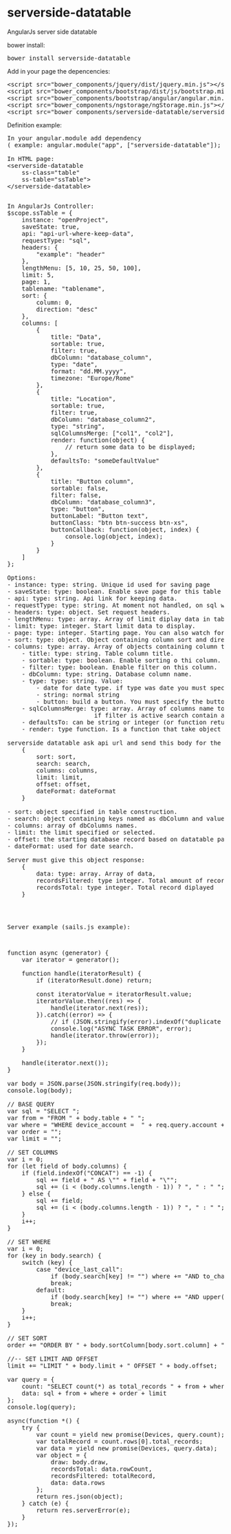 # serverside-datatable
AngularJs server side datatable

bower install:
<pre>
bower install serverside-datatable
</pre>

Add in your page the depencencies:
<pre>
&#60;script src="bower_components/jquery/dist/jquery.min.js"&#62;&#60;/script&#62;
&#60;script src="bower_components/bootstrap/dist/js/bootstrap.min.js"&#62;&#60;/script&#62;
&#60;script src="bower_components/bootstrap/angular/angular.min.js"&#62;&#60;/script&#62;
&#60;script src="bower_components/ngstorage/ngStorage.min.js"&#62;&#60;/script&#62;
&#60;script src="bower_components/serverside-datatable/serverside-datatable.js"&#62;&#60;/script&#62;
</pre>

Definition example:

<pre>
In your angular.module add dependency
( example: angular.module("app", ["serverside-datatable"]); )

In HTML page:
&#60;serverside-datatable
    ss-class="table"
    ss-table="ssTable"&#62;
&#60;/serverside-datatable&#62;

<pre>
In AngularJs Controller:
$scope.ssTable = {
    instance: "openProject",
    saveState: true,
    api: "api-url-where-keep-data",
    requestType: "sql",
    headers: {
        "example": "header"
    },
    lengthMenu: [5, 10, 25, 50, 100],
    limit: 5,
    page: 1,
    tablename: "tablename",
    sort: {
        column: 0,
        direction: "desc"
    },
    columns: [
        {
            title: "Data",
            sortable: true,
            filter: true,
            dbColumn: "database_column",
            type: "date",
            format: "dd.MM.yyyy",
            timezone: "Europe/Rome"
        },
        {
            title: "Location",
            sortable: true,
            filter: true,
            dbColumn: "database_column2",
            type: "string",
            sqlColumnsMerge: ["col1", "col2"],
            render: function(object) {
                // return some data to be displayed;
            },
            defaultsTo: "someDefaultValue"
        },
        {
            title: "Button column",
            sortable: false,
            filter: false,
            dbColumn: "database_column3",
            type: "button",
            buttonLabel: "Button text",
            buttonClass: "btn btn-success btn-xs",
            buttonCallback: function(object, index) {
                console.log(object, index);
            }
        }
    ]
};

Options:
- instance: type: string. Unique id used for saving page
- saveState: type: boolean. Enable save page for this table
- api: type: string. Api link for keeping data.
- requestType: type: string. At moment not handled, on sql works.
- headers: type: object. Set request headers.
- lengthMenu: type: array. Array of limit diplay data in table.
- limit: type: integer. Start limit data to display.
- page: type: integer. Starting page. You can also watch for page change.
- sort: type: object. Object containing column sort and direction (asc / desc).
- columns: type: array. Array of objects containing column tha were used to create the table:
    - title: type: string. Table column title.
    - sortable: type: boolean. Enable sorting o thi column.
    - filter: type: boolean. Enable filter on this column.
    - dbColumn: type: string. Database column name.
    - type: type: string. Value:
        - date for date type. if type was date you must specify format and timezone
        - string: normal string
        - button: build a button. You must specify the button label, class and callback.
    - sqlColumnsMerge: type: array. Array of columns name to merge for output. The data request will be sent with CONCAT(col1, ' ', col2[,....]) AS "dbColumn".
                        if filter is active search contain all columns.
    - defaultsTo: can be string or integer (or function returning string or integer) displayed if the object value is null.
    - render: type function. Is a function that take object as argument and must return somthing that will be displayed in the table.

serverside datatable ask api url and send this body for the post request:
    {
        sort: sort,
        search: search,
        columns: columns,
        limit: limit,
        offset: offset,
        dateFormat: dateFormat
    }

- sort: object specified in table construction.
- search: object containing keys named as dbColumn and value what you type in filter form.
- columns: array of dbColumns names.
- limit: the limit specified or selected.
- offset: the starting database record based on datatable page.
- dateFormat: used for date search.

Server must give this object response:
    {
        data: type: array. Array of data,
        recordsFiltered: type integer. Total amount of record filtered,
        recordsTotal: type integer. Total record diplayed
    }
</pre>

Server example (sails.js example): 
<pre>
function async (generator) { 
    var iterator = generator();
    
    function handle(iteratorResult) {
        if (iteratorResult.done) return;

        const iteratorValue = iteratorResult.value;
        iteratorValue.then((res) => {
            handle(iterator.next(res));
        }).catch((error) => {
            // if (JSON.stringify(error).indexOf("duplicate key value violates") > -1) console.log("ASYNC TASK ERROR", error);
            console.log("ASYNC TASK ERROR", error);
            handle(iterator.throw(error));
        });
    }

    handle(iterator.next());
}

var body = JSON.parse(JSON.stringify(req.body));
console.log(body);

// BASE QUERY
var sql = "SELECT ";
var from = "FROM " + body.table + " ";
var where = "WHERE device_account =  " + req.query.account + " AND object_module = " + req.query.module + " ";
var order = "";
var limit = "";

// SET COLUMNS
var i = 0;
for (let field of body.columns) {
    if (field.indexOf("CONCAT") == -1) {
        sql += field + " AS \"" + field + "\"";
        sql += (i < (body.columns.length - 1)) ? ", " : " ";
    } else {
        sql += field;
        sql += (i < (body.columns.length - 1)) ? ", " : " ";
    }
    i++;
}

// SET WHERE
var i = 0;
for (key in body.search) {
    switch (key) {
        case "device_last_call":
            if (body.search[key] != "")	where += "AND to_char(" + key + ", '" + body.dateFormat + "') LIKE '%" + body.search[key] + "%' ";
            break;
        default:
            if (body.search[key] != "")	where += "AND upper(" + key + ") LIKE '%" + body.search[key].toUpperCase() + "%' "
            break;
    }
    i++;
}

// SET SORT
order += "ORDER BY " + body.sortColumn[body.sort.column] + " " + body.sort.direction + " ";

//-- SET LIMIT AND OFFSET
limit += "LIMIT " + body.limit + " OFFSET " + body.offset;

var query = {
    count: "SELECT count(*) as total_records " + from + where,
    data: sql + from + where + order + limit
};
console.log(query);

async(function *() {  
    try {
        var count = yield new promise(Devices, query.count);
        var totalRecord = count.rows[0].total_records;
        var data = yield new promise(Devices, query.data);
        var object = {
            draw: body.draw,
            recordsTotal: data.rowCount,
            recordsFiltered: totalRecord,
            data: data.rows
        };
        return res.json(object);
    } catch (e) {
        return res.serverError(e);
    }
});
</pre>
